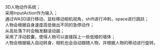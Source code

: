 3D人物动作系统；  
采用InputAction作为输入；  
通过WASD进行移动，鼠标移动相机视角，shift进行冲刺，space进行跳跃；  
人物会根据自身速度高低做出不同的急停动作；  
从高处落下时会触发翻滚动画；  
采用了浮动胶囊，使得人物可以直接踩上一些低矮的墙体；  
人物会根据输入自动转身，相机也会自动跟随人物，并根据人物的移动进行旋转。  
